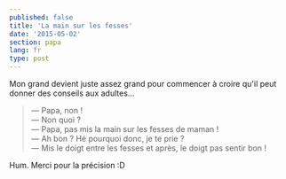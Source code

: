 ```yaml
---
published: false
title: 'La main sur les fesses'
date: '2015-05-02'
section: papa
lang: fr
type: post
---
```


Mon grand devient juste assez grand pour commencer à croire qu'il peut donner des conseils aux adultes...

> — Papa, non !  
> — Non quoi ?  
> — Papa, pas mis la main sur les fesses de maman !  
> — Ah bon ? Hé pourquoi donc, je te prie ?  
> — Mis le doigt entre les fesses et après, le doigt pas sentir bon !

Hum. Merci pour la précision :D
